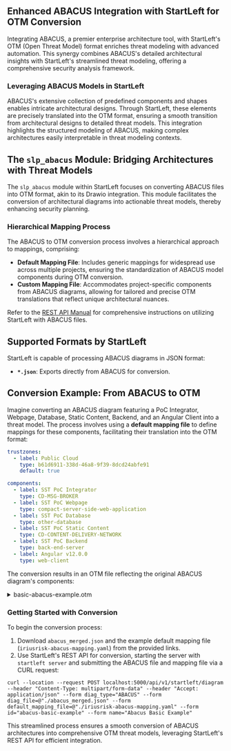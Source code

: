 
## Enhanced ABACUS Integration with StartLeft for OTM Conversion

Integrating ABACUS, a premier enterprise architecture tool, with StartLeft's OTM (Open Threat Model) format enriches threat modeling with advanced automation. This synergy combines ABACUS's detailed architectural insights with StartLeft's streamlined threat modeling, offering a comprehensive security analysis framework.

### Leveraging ABACUS Models in StartLeft

ABACUS's extensive collection of predefined components and shapes enables intricate architectural designs. Through StartLeft, these elements are precisely translated into the OTM format, ensuring a smooth transition from architectural designs to detailed threat models. This integration highlights the structured modeling of ABACUS, making complex architectures easily interpretable in threat modeling contexts.

## The `slp_abacus` Module: Bridging Architectures with Threat Models

The `slp_abacus` module within StartLeft focuses on converting ABACUS files into OTM format, akin to its Drawio integration. This module facilitates the conversion of architectural diagrams into actionable threat models, thereby enhancing security planning.

### Hierarchical Mapping Process

The ABACUS to OTM conversion process involves a hierarchical approach to mappings, comprising:

- **Default Mapping File**: Includes generic mappings for widespread use across multiple projects, ensuring the standardization of ABACUS model components during OTM conversion.
- **Custom Mapping File**: Accommodates project-specific components from ABACUS diagrams, allowing for tailored and precise OTM translations that reflect unique architectural nuances.

Refer to the [REST API Manual](../../../usage/REST-API.md) for comprehensive instructions on utilizing StartLeft with ABACUS files.

## Supported Formats by StartLeft

StartLeft is capable of processing ABACUS diagrams in JSON format:

- **`*.json`**: Exports directly from ABACUS for conversion.

## Conversion Example: From ABACUS to OTM

Imagine converting an ABACUS diagram featuring a PoC Integrator, Webpage, Database, Static Content, Backend, and an Angular Client into a threat model. The process involves using a **default mapping file** to define mappings for these components, facilitating their translation into the OTM format:

```yaml
trustzones:
  - label: Public Cloud
    type: b61d6911-338d-46a8-9f39-8dcd24abfe91
    default: true

components:
  - label: SST PoC Integrator
    type: CD-MSG-BROKER
  - label: SST PoC Webpage
    type: compact-server-side-web-application
  - label: SST PoC Database
    type: other-database
  - label: SST PoC Static Content
    type: CD-CONTENT-DELIVERY-NETWORK
  - label: SST PoC Backend
    type: back-end-server
  - label: Angular v12.0.0
    type: web-client
```

The conversion results in an OTM file reflecting the original ABACUS diagram's components:

<details>
  <summary>basic-abacus-example.otm</summary>

```json
{
  "otmVersion": "0.2.0",
  "project": {
    "name": "Abacus Basic Example",
    "id": "abacus-basic-example"
  },
  "representations": [
    {
      "name": "example-project Diagram Representation",
      "id": "example-project-diagram",
      "type": "diagram",
      "size": {
        "width": 1000,
        "height": 1000
      }
    }
  ],
  "trustZones": [
    {
      "id": "0dc3a5c4-64af-490d-b72a-a591dc79a9d3",
      "name": "Public Cloud",
      "type": "b61d6911-338d-46a8-9f39-8dcd24abfe91",
      "risk": {
        "trustRating": 10
      }
    }
  ],
  "components": [
    {
      "id": "258636",
      "name": "SST PoC Webpage",
      "type": "compact-server-side-web-application",
      "parent": {
        "trustZone": "0dc3a5c4-64af-490d-b72a-a591dc79a9d3"
      }
    },
    {
      "id": "258642",
      "name": "SST PoC Integrator",
      "type": "CD-MSG-BROKER",
      "parent": {
        "trustZone": "0dc3a5c4-64af-490d-b72a-a591dc79a9d3"
      }
    },
    {
      "id": "258646",
      "name": "SST PoC Backend",
      "type": "back-end-server",
      "parent": {
        "trustZone": "0dc3a5c4-64af-490d-b72a-a591dc79a9d3"
      }
    },
    {
      "id": "258650",
      "name": "SST PoC Database",
      "type": "other-database",
      "parent": {
        "trustZone": "0dc3a5c4-64af-490d-b72a-a591dc79a9d3"
      }
    },
    {
      "id": "258665",
      "name": "SST PoC Static Content",
      "type": "CD-CONTENT-DELIVERY-NETWORK",
      "parent": {
        "trustZone": "0dc3a5c4-64af-490d-b72a-a591dc79a9d3"
      }
    },
    {
      "id": "259247",
      "name": "SST PoC Webpage",
      "type": "compact-server-side-web-application",
      "parent": {
        "trustZone": "0dc3a5c4-64af-490d-b72a-a591dc79a9d3"
      }
    },
    {
      "id": "259258",
      "name": "SST PoC Webpage",
      "type": "compact-server-side-web-application",
      "parent": {
        "trustZone": "0dc3a5c4-64af-490d-b72a-a591dc79a9d3"
      }
    },
    {
      "id": "258632",
      "name": "Angular v12.0.0",
      "type": "web-client",
      "parent": {
        "trustZone": "0dc3a5c4-64af-490d-b72a-a591dc79a9d3"
      }
    }
  ],
  "dataflows": []
}
```

</details>

### Getting Started with Conversion

To begin the conversion process:

1. Download `abacus_merged.json` and the example default mapping file (`iriusrisk-abacus-mapping.yaml`) from the provided links.
2. Use StartLeft's REST API for conversion, starting the server with `startleft server` and submitting the ABACUS file and mapping file via a CURL request:

```shell
curl --location --request POST localhost:5000/api/v1/startleft/diagram --header "Content-Type: multipart/form-data" --header "Accept: application/json" --form diag_type="ABACUS" --form diag_file=@"./abacus_merged.json" --form default_mapping_file=@"./iriusrisk-abacus-mapping.yaml" --form id="abacus-basic-example" --form name="Abacus Basic Example"
```

This streamlined process ensures a smooth conversion of ABACUS architectures into comprehensive OTM threat models, leveraging StartLeft's REST API for efficient integration.
